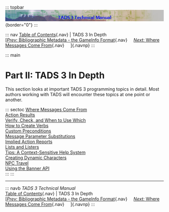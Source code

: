 ::: topbar
![](topbar.jpg){border="0"}
:::

::: nav
[Table of Contents](toc.htm){.nav} \| TADS 3 In Depth\
[[*Prev:* Bibliographic Metadata - the GameInfo
Format](gameinfo.htm){.nav}     [*Next:* Where Messages Come
From](t3messages.htm){.nav}     ]{.navnp}
:::

::: main
# Part II: TADS 3 In Depth

This section looks at important TADS 3 programming topics in detail.
Most authors working with TADS will encounter these topics at one point
or another.

::: sectoc
[Where Messages Come From](t3messages.htm)\
[Action Results](t3res.htm)\
[Verify, Check, and When to Use Which](t3verchk.htm)\
[How to Create Verbs](t3verb.htm)\
[Custom Preconditions](t3precond.htm)\
[Message Parameter Substitutions](t3msg.htm)\
[Implied Action Reports](t3imp_action.htm)\
[Lists and Listers](t3lister.htm)\
[Tips: A Context-Sensitive Help System](t3tips.htm)\
[Creating Dynamic Characters](t3actor.htm)\
[NPC Travel](t3npcTravel.htm)\
[Using the Banner API](t3banner.htm)\
:::
:::

------------------------------------------------------------------------

::: navb
*TADS 3 Technical Manual*\
[Table of Contents](toc.htm){.nav} \| TADS 3 In Depth\
[[*Prev:* Bibliographic Metadata - the GameInfo
Format](gameinfo.htm){.nav}     [*Next:* Where Messages Come
From](t3messages.htm){.nav}     ]{.navnp}
:::
